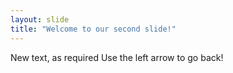 ```yaml
---
layout: slide
title: "Welcome to our second slide!"
---
```

New text, as required
Use the left arrow to go back!
